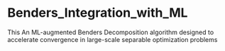 # Benders_Integration_with_ML
This An ML-augmented Benders Decomposition algorithm designed to accelerate convergence in large-scale separable optimization problems

